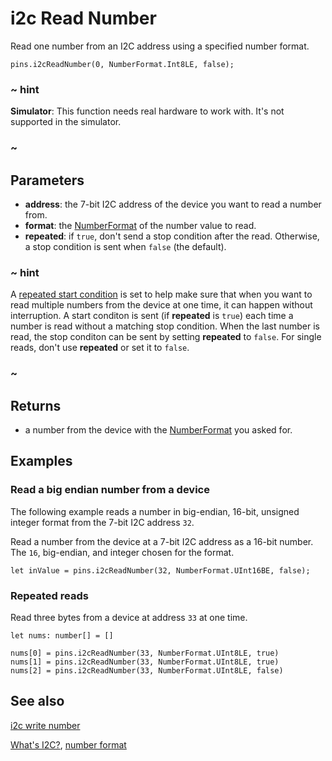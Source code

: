# i2c Read Number

Read one number from an I2C address using a specified number format.

```sig
pins.i2cReadNumber(0, NumberFormat.Int8LE, false);
```

### ~ hint

**Simulator**: This function needs real hardware to work with. It's not supported in the simulator.

### ~

## Parameters

* **address**: the 7-bit I2C address of the device you want to read a number from.
* **format**: the [NumberFormat](/types/buffer/number-format) of the number value to read.
* **repeated**: if `true`, don't send a stop condition after the read. Otherwise, a stop condition is sent when `false` (the default).

### ~ hint

A [repeated start condition](http://www.i2c-bus.org/repeated-start-condition/) is set to help make sure that when you want to read multiple numbers from the device at one time, it can happen without interruption. A start conditon is sent (if **repeated** is `true`) each time a number is read without a matching stop condition. When the last number is read, the stop conditon can be sent by setting **repeated** to `false`. For single reads, don't use **repeated** or set it to `false`.

### ~

## Returns

* a number from the device with the [NumberFormat](/types/buffer/number-format) you asked for.

## Examples

### Read a big endian number from a device

The following example reads a number in big-endian, 16-bit, unsigned integer
format from the 7-bit I2C address `32`.

Read a number from the device at a 7-bit I2C address as a 16-bit number. The `16`, big-endian, and integer chosen for the format.

```blocks
let inValue = pins.i2cReadNumber(32, NumberFormat.UInt16BE, false);
```

### Repeated reads

Read three bytes from a device at address `33` at one time.

```blocks
let nums: number[] = []

nums[0] = pins.i2cReadNumber(33, NumberFormat.UInt8LE, true)
nums[1] = pins.i2cReadNumber(33, NumberFormat.UInt8LE, true)
nums[2] = pins.i2cReadNumber(33, NumberFormat.UInt8LE, false)
```

## See also

[i2c write number](/reference/pins/i2c-write-number)

[What's I2C?](http://www.i2c-bus.org/), [number format](/types/buffer/number-format)
